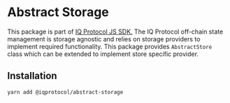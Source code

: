 # Abstract Storage
This package is part of [IQ Protocol JS SDK.](https://github.com/iqalliance/iq-sdk-js)
The IQ Protocol off-chain state management is storage agnostic and relies on storage providers to implement required functionality.
This package provides `AbstractStore` class which can be extended to implement store specific provider.    

## Installation  
```bash
yarn add @iqprotocol/abstract-storage
```
